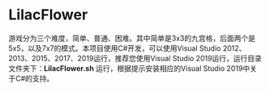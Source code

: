 # LilacFlower
游戏分为三个难度，简单、普通、困难。其中简单是3x3的九宫格，后面两个是5x5，以及7x7的模式。本项目使用C#开发，可以使用Visual Studio 2012、2013、2015、2017、2019运行，推荐您使用Visual Studio 2019运行，运行目录文件夹下：**LilacFlower.sh** 运行，根据提示安装相应的Visual Studio 2019中关于C#的支持。

